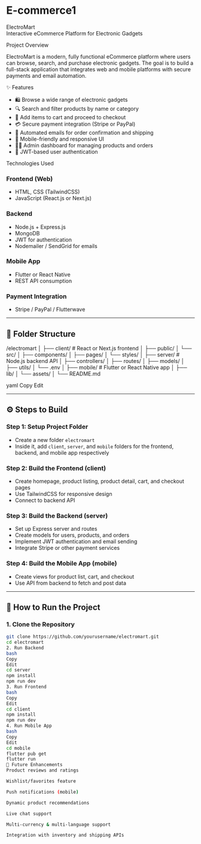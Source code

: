 # E-commerce1
 ElectroMart  
Interactive eCommerce Platform for Electronic Gadgets

Project Overview

ElectroMart is a modern, fully functional eCommerce platform where users can browse, search, and purchase electronic gadgets. The goal is to build a full-stack application that integrates web and mobile platforms with secure payments and email automation.


 ✨ Features

- 🛍️ Browse a wide range of electronic gadgets
- 🔍 Search and filter products by name or category
- 🛒 Add items to cart and proceed to checkout
- 💳 Secure payment integration (Stripe or PayPal)
- 📧 Automated emails for order confirmation and shipping
- 📱 Mobile-friendly and responsive UI
- 🧑‍💻 Admin dashboard for managing products and orders
- 🔐 JWT-based user authentication


 Technologies Used

### Frontend (Web)
- HTML, CSS (TailwindCSS)
- JavaScript (React.js or Next.js)

### Backend
- Node.js + Express.js
- MongoDB 
- JWT for authentication
- Nodemailer / SendGrid for emails

### Mobile App
- Flutter or React Native
- REST API consumption

### Payment Integration
- Stripe / PayPal / Flutterwave

---

## 📂 Folder Structure

/electromart │ ├── client/ # React or Next.js frontend │ ├── public/ │ └── src/ │ ├── components/ │ ├── pages/ │ └── styles/ │ ├── server/ # Node.js backend API │ ├── controllers/ │ ├── routes/ │ ├── models/ │ ├── utils/ │ └── .env │ ├── mobile/ # Flutter or React Native app │ ├── lib/ │ └── assets/ │ └── README.md

yaml
Copy
Edit

---

## ⚙️ Steps to Build

### Step 1: Setup Project Folder
- Create a new folder `electromart`
- Inside it, add `client`, `server`, and `mobile` folders for the frontend, backend, and mobile app respectively

### Step 2: Build the Frontend (client)
- Create homepage, product listing, product detail, cart, and checkout pages
- Use TailwindCSS for responsive design
- Connect to backend API

### Step 3: Build the Backend (server)
- Set up Express server and routes
- Create models for users, products, and orders
- Implement JWT authentication and email sending
- Integrate Stripe or other payment services

### Step 4: Build the Mobile App (mobile)
- Create views for product list, cart, and checkout
- Use API from backend to fetch and post data

---

## 🧪 How to Run the Project

### 1. Clone the Repository

```bash
git clone https://github.com/yourusername/electromart.git
cd electromart
2. Run Backend
bash
Copy
Edit
cd server
npm install
npm run dev
3. Run Frontend
bash
Copy
Edit
cd client
npm install
npm run dev
4. Run Mobile App
bash
Copy
Edit
cd mobile
flutter pub get
flutter run
🧠 Future Enhancements
Product reviews and ratings

Wishlist/favorites feature

Push notifications (mobile)

Dynamic product recommendations

Live chat support

Multi-currency & multi-language support

Integration with inventory and shipping APIs

